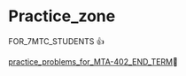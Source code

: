 # Practice_zone
FOR_7MTC_STUDENTS :+1:

[practice_problems_for_MTA-402_END_TERM](https://github.com/Mechatronics-Engineering-CU/Practice_zone/blob/main/ACS_QB.csv):rocket:

